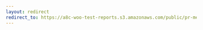 ```yaml
---
layout: redirect
redirect_to: https://a8c-woo-test-reports.s3.amazonaws.com/public/pr-merge/39582/api/index.html
---
```

